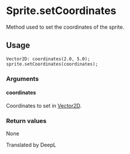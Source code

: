 # Sprite.setCoordinates

Method used to set the coordinates of the sprite.

## Usage

```
Vector2D: coordinates(2.0, 5.0);
sprite.setCoordinates(coordinates);
```

### Arguments

#### coordinates

Coordinates to set in [Vector2D](/lib/math/vec2).

### Return values

None

Translated by DeepL